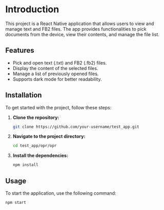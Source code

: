 # Introduction
This project is a React Native application that allows users to view and manage text and FB2 files. The app provides functionalities to pick documents from the device, view their contents, and manage the file list.

## Features
- Pick and open text (.txt) and FB2 (.fb2) files.
- Display the content of the selected files.
- Manage a list of previously opened files.
- Supports dark mode for better readability.

## Installation
To get started with the project, follow these steps:

1. **Clone the repository:**

    ```bash
    git clone https://github.com/your-username/test_app.git
    ```

2. **Navigate to the project directory:**

    ```bash
    cd test_app/opr/opr
    ```

3. **Install the dependencies:**

    ```bash
    npm install
    ```

## Usage
To start the application, use the following command:

```bash
npm start
